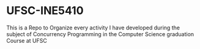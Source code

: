 # UFSC-INE5410
This is a Repo to Organize every activity I have developed during the subject of Concurrency Programming in the Computer Science graduation Course at UFSC

